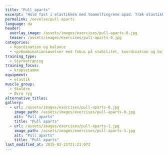 ```yaml
---
title: "Pull aparts"
excerpt: "Hold fast i elastikken med tommelfingrene opad. Træk elastikket fra hinanden med strakte arme, mens du lader tommelfingrene pege bagud."
permalink: /oevelse/pull-aparts
language: da
header:
  overlay_image: /assets/images/exercises/pull-aparts-0.jpg
  teaser: /assets/images/exercises/pull-aparts-0.jpg
categories:
  - Koordination og balance
  - <p>Kombinationsøvelser med fokus på stabilitet, koordination og balancetræning. Her vælges gerne teknisk komplicerede øvelser, som udfordrer kropsstammen.</p>
training_type: 
  - Styrketræning
training_focus: 
  - kropsstamme
equipment:
  - elastik
muscle_group:
  - Skuldre
  - Øvre ryg
alternative_titles:
gallery:
  - url: /assets/images/exercises/pull-aparts-0.jpg
    image_path: /assets/images/exercises/pull-aparts-0.jpg
    alt: "Pull aparts"
    title: "Pull aparts"
  - url: /assets/images/exercises/pull-aparts-1.jpg
    image_path: /assets/images/exercises/pull-aparts-1.jpg
    alt: "Pull aparts"
    title: "Pull aparts"
last_modified_at: 2015-03-21T21:21:07Z
---
```



